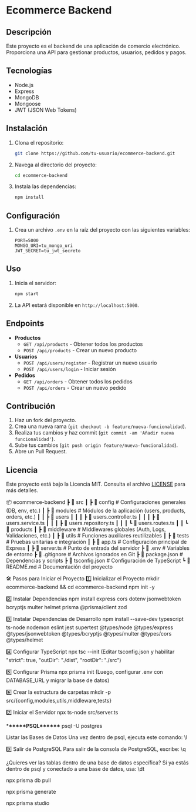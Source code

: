 # Ecommerce Backend

## Descripción

Este proyecto es el backend de una aplicación de comercio electrónico. Proporciona una API para gestionar productos, usuarios, pedidos y pagos.

## Tecnologías

- Node.js
- Express
- MongoDB
- Mongoose
- JWT (JSON Web Tokens)

## Instalación

1. Clona el repositorio:
   ```bash
   git clone https://github.com/tu-usuario/ecommerce-backend.git
   ```
2. Navega al directorio del proyecto:
   ```bash
   cd ecommerce-backend
   ```
3. Instala las dependencias:
   ```bash
   npm install
   ```

## Configuración

1. Crea un archivo `.env` en la raíz del proyecto con las siguientes variables:
   ```
   PORT=5000
   MONGO_URI=tu_mongo_uri
   JWT_SECRET=tu_jwt_secreto
   ```

## Uso

1. Inicia el servidor:
   ```bash
   npm start
   ```
2. La API estará disponible en `http://localhost:5000`.

## Endpoints

- **Productos**
  - `GET /api/products` - Obtener todos los productos
  - `POST /api/products` - Crear un nuevo producto
- **Usuarios**
  - `POST /api/users/register` - Registrar un nuevo usuario
  - `POST /api/users/login` - Iniciar sesión
- **Pedidos**
  - `GET /api/orders` - Obtener todos los pedidos
  - `POST /api/orders` - Crear un nuevo pedido

## Contribución

1. Haz un fork del proyecto.
2. Crea una nueva rama (`git checkout -b feature/nueva-funcionalidad`).
3. Realiza tus cambios y haz commit (`git commit -am 'Añadir nueva funcionalidad'`).
4. Sube tus cambios (`git push origin feature/nueva-funcionalidad`).
5. Abre un Pull Request.

## Licencia

Este proyecto está bajo la Licencia MIT. Consulta el archivo [LICENSE](LICENSE) para más detalles.

📦 ecommerce-backend
┣ 📂 src
┃ ┣ 📂 config # Configuraciones generales (DB, env, etc.)
┃ ┣ 📂 modules # Módulos de la aplicación (users, products, orders, etc.)
┃ ┃ ┣ 📂 users
┃ ┃ ┃ ┣ 📜 users.controller.ts
┃ ┃ ┃ ┣ 📜 users.service.ts
┃ ┃ ┃ ┣ 📜 users.repository.ts
┃ ┃ ┃ ┗ 📜 users.routes.ts
┃ ┃ ┗ 📂 products
┃ ┣ 📂 middleware # Middlewares globales (Auth, Logs, Validaciones, etc.)
┃ ┣ 📂 utils # Funciones auxiliares reutilizables
┃ ┣ 📂 tests # Pruebas unitarias e integración
┃ ┣ 📜 app.ts # Configuración principal de Express
┃ ┣ 📜 server.ts # Punto de entrada del servidor
┣ 📜 .env # Variables de entorno
┣ 📜 .gitignore # Archivos ignorados en Git
┣ 📜 package.json # Dependencias y scripts
┣ 📜 tsconfig.json # Configuración de TypeScript
┗ 📜 README.md # Documentación del proyecto

🛠️ Pasos para Iniciar el Proyecto
1️⃣ Inicializar el Proyecto
mkdir ecommerce-backend && cd ecommerce-backend
npm init -y

2️⃣ Instalar Dependencias
npm install express cors dotenv jsonwebtoken bcryptjs multer helmet prisma @prisma/client zod

3️⃣ Instalar Dependencias de Desarrollo
npm install --save-dev typescript ts-node nodemon eslint jest supertest @types/node @types/express @types/jsonwebtoken @types/bcryptjs @types/multer @types/cors @types/helmet

4️⃣ Configurar TypeScript
npx tsc --init
(Editar tsconfig.json y habilitar "strict": true, "outDir": "./dist", "rootDir": "./src")

5️⃣ Configurar Prisma
npx prisma init
(Luego, configurar .env con DATABASE_URL y migrar la base de datos)

6️⃣ Crear la estructura de carpetas
mkdir -p src/{config,modules,utils,middleware,tests}

7️⃣ Iniciar el Servidor
npx ts-node src/server.ts

\***\*\*\*\*\***PSQL\***\*\*\*\*\***
psql -U postgres

Listar las Bases de Datos
Una vez dentro de psql, ejecuta este comando:
\l

3️⃣ Salir de PostgreSQL
Para salir de la consola de PostgreSQL, escribe:
\q

¿Quieres ver las tablas dentro de una base de datos específica? Si ya estás dentro de psql y conectado a una base de datos, usa:
\dt

npx prisma db pull

npx prisma generate

npx prisma studio

